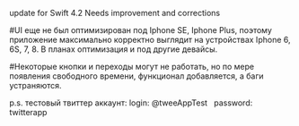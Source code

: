 update for Swift 4.2
Needs improvement and corrections

#UI еще не был оптимизирован под Iphone SE, Iphone Plus, поэтому приложение максимально корректно выглядит на устройствах Iphone 6, 6S, 7, 8. В планах оптимизация и под другие девайсы.
 
#Некоторые кнопки и переходы могут не работать, но по мере появления свободного времени, функционал добавляется, а баги устраняются.

p.s. тестовый твиттер аккаунт:
login: @tweeAppTest    password: twitterapp
